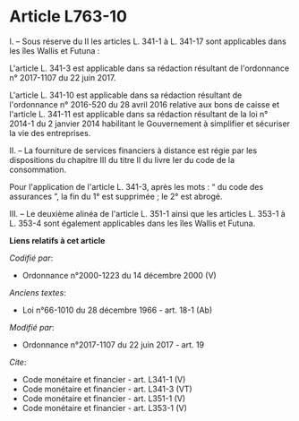 # Article L763-10

I. – Sous réserve du II les articles L. 341-1 à L. 341-17 sont applicables dans les îles Wallis et Futuna :

L'article L. 341-3 est applicable dans sa rédaction résultant de l'ordonnance n° 2017-1107 du 22 juin 2017.

L'article L. 341-10 est applicable dans sa rédaction résultant de l'ordonnance n° 2016-520 du 28 avril 2016 relative aux bons
de caisse et l'article L. 341-11 est applicable dans sa rédaction résultant de la loi n° 2014-1 du 2 janvier 2014 habilitant
le Gouvernement à simplifier et sécuriser la vie des entreprises.

II. – La fourniture de services financiers à distance est régie par les dispositions du chapitre III du titre II du livre Ier
du code de la consommation.

Pour l'application de l'article L. 341-3, après les mots : “ du code des assurances ”, la fin du 1° est supprimée ; le 2° est
abrogé.

III. – Le deuxième alinéa de l'article L. 351-1 ainsi que les articles L. 353-1 à L. 353-4 sont également applicables dans
les îles Wallis et Futuna.

**Liens relatifs à cet article**

_Codifié par_:

  - Ordonnance n°2000-1223 du 14 décembre 2000 (V)

_Anciens textes_:

  - Loi n°66-1010 du 28 décembre 1966 - art. 18-1 (Ab)

_Modifié par_:

  - Ordonnance n°2017-1107 du 22 juin 2017 - art. 19

_Cite_:

  - Code monétaire et financier - art. L341-1 (V)
  - Code monétaire et financier - art. L341-3 (VT)
  - Code monétaire et financier - art. L351-1 (V)
  - Code monétaire et financier - art. L353-1 (V)
